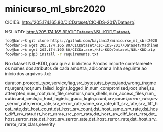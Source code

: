# minicurso_ml_sbrc2020

CICIDS: http://205.174.165.80/CICDataset/CIC-IDS-2017/Dataset/.

NSL-KDD: http://205.174.165.80/CICDataset/NSL-KDD/Dataset/


```bash
foo@bar:~$ git clone https://github.com/kaylani2/minicurso_ml_sbrc2020
foo@bar:~$ wget 205.174.165.80/CICDataset/CIC-IDS-2017/Dataset/MachineLearningCSV.zip
foo@bar:~$ wget 205.174.165.80/CICDataset/NSL-KDD/Dataset/NSL-KDD.zip
foo@bar:~$ pip3 install -r requirements.txt
```

No dataset NSL-KDD, para que a biblioteca Pandas importe corretamente os nomes dos atributos de cada amostra, adicionar a linha seguinte ao início dos arquivos .txt:

duration,protocol_type,service,flag,src_bytes,dst_bytes,land,wrong_fragment,urgent,hot,num_failed_logins,logged_in,num_compromised,root_shell,su_attempted,num_root,num_file_creations,num_shells,num_access_files,num_outbound_cmds,is_host_login,is_guest_login,count,srv_count,serror_rate,srv_serror_rate,rerror_rate,srv_rerror_rate,same_srv_rate,diff_srv_rate,srv_diff_host_rate,dst_host_count,dst_host_srv_count,dst_host_same_srv_rate,dst_host_diff_srv_rate,dst_host_same_src_port_rate,dst_host_srv_diff_host_rate,dst_host_serror_rate,dst_host_srv_serror_rate,dst_host_rerror_rate,dst_host_srv_rerror_rate,class,severity
